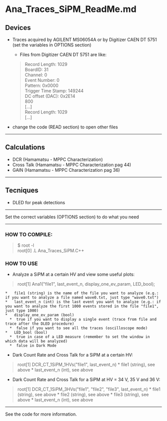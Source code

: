 # Ana_Traces_SiPM_ReadMe.md


## Devices


* Traces acquired by AGILENT MS06054A or by Digitizer CAEN DT 5751 (set the variables in OPTIONS section)
  * Files from Digitizer CAEN DT 5751 are like:
  >Record Length: 1029  
  >BoardID: 31  
  >Channel: 0  
  >Event Number: 0  
  >Pattern: 0x0000  
  >Trigger Time Stamp: 149244  
  >DC offset (DAC): 0x2E14  
  >800  
  >[...]  
  >Record Length: 1029  
  >[...]  

* change the code (READ section) to open other files

---

## Calculations


* DCR            (Hamamatsu - MPPC Characterization)
* Cross Talk     (Hamamatsu - MPPC Characterization pag 44)
* GAIN           (Hamamatsu - MPPC Characterization pag 36)

---

## Tecniques

* DLED for peak detections

---
Set the correct variables (OPTIONS section) to do what you need

---

### HOW TO COMPILE:
>$ root -l  
>root[0] .L Ana_Traces_SiPM.C++

### HOW TO USE
  * Analyze a SiPM at a certain HV and view some useful plots:
  > root[1] Ana1("file1", last_event_n, display_one_ev_param, LED_bool);
  
    *   file1 (string) is the name of the file you want to analyze (e.g.: if you want to analyze a file named wave0.txt, just type "wave0.txt")
    *   last_event_n (int) is the last event you want to analyze (e.g.: if you want to analyze the first 1000 events stored in the file "file1", just type 1000)
    *   display_one_ev_param (bool)
      *  true if you want to display a single event (trace from file and trace after the DLED procedure)
      *  false if you want to see all the traces (oscilloscope mode)
    *   LED_bool (bool)
      *  true in case of a LED measure (remember to set the window in which data will be analyzed)
      *  false in Dark Mode

  * Dark Count Rate and Cross Talk for a SiPM at a certain HV:
  > root[1] DCR_CT_1SiPM_1HVs("file1", last_event_n)
    * file1 (string), see above 
    * last_event_n (int), see above

  * Dark Count Rate and Cross Talk for a SiPM at HV = 34 V, 35 V and 36 V:
  > root[1] DCR_CT_1SiPM_3HVs("file1", "file2", "file3", last_event_n)
    * file1 (string), see above
    * file2 (string), see above
    * file3 (string), see above
    * last_event_n (int), see above
---

See the code for more information.
